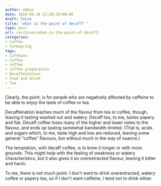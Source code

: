 ```yaml
---
author: admin
date: 2010-05-16 21:30:32+00:00
draft: false
title: 'what is the point of decaff? '
type: post
url: /archives/what-is-the-point-of-decaff/
categories:
- Coffee
- Formspring
tags:
- Caffeine
- Coffea
- coffee
- Coffee preparation
- Decaffeination
- Food and drink
- Tea
---
```


Clearly, the point, is for people who are negatively affected by caffeine to be able to enjoy the taste of coffee or tea.

Decaffeination leaches much of the flavour from tea or coffee, though, leaving it tasting washed out and watery. Decaff tea, to me, tastes papery and flat. Decaff coffee loses many of the higher and lower notes to the flavour, and ends up tasting somewhat bandwidth-limited. (That is, acids and sugars which, to me, taste high and low are reduced, leaving some general "coffee" flavours, but without much in the way of nuance.) 

The temptation, with decaff coffee, is to brew it longer or with more grounds. This might help with the feeling of weakness or watery characteristics, but it also gives it an overextracted flavour, leaving it bitter and harsh.

To me, there is not much point. I don't want to drink overextracted, watery coffee or papery tea, so if I don't want caffeine, I tend not to drink either.
